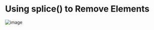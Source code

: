 # Using splice() to Remove Elements

![image](https://user-images.githubusercontent.com/40190772/84578860-47a13380-adc9-11ea-8dee-a71982da9653.png)
